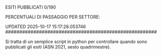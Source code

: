 ESITI PUBBLICATI 0/190 

PERCENTUALI DI PASSAGGIO PER SETTORE:

UPDATED 2025-10-17 15:17:28.053746
###################################################### 

Si tratta di un semplice script in python per controllare quando sono pubblicati gli esiti (ASN 2021, sesto quadrimestre).


